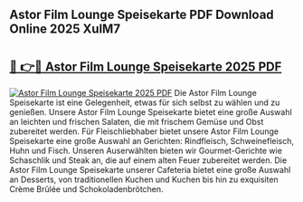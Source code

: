 ## Astor Film Lounge Speisekarte PDF Download Online 2025 XulM7

# <h2><a href="http://gc996b.nevu.top/?p=Astor+Film+Lounge+Speisekarte">🔗 👉🔴 Astor Film Lounge Speisekarte 2025 PDF</a></h2>

[![Astor Film Lounge Speisekarte 2025 PDF](https://i.imgur.com/dBaPXMq.png)](http://gc996b.nevu.top/?p=Astor+Film+Lounge+Speisekarte)
Die Astor Film Lounge Speisekarte ist eine Gelegenheit, etwas für sich selbst zu wählen und zu genießen. Unsere Astor Film Lounge Speisekarte bietet eine große Auswahl an leichten und frischen Salaten, die mit frischem Gemüse und Obst zubereitet werden. Für Fleischliebhaber bietet unsere Astor Film Lounge Speisekarte eine große Auswahl an Gerichten: Rindfleisch, Schweinefleisch, Huhn und Fisch. Unseren Auserwählten bieten wir Gourmet-Gerichte wie Schaschlik und Steak an, die auf einem alten Feuer zubereitet werden. Die Astor Film Lounge Speisekarte unserer Cafeteria bietet eine große Auswahl an Desserts, von traditionellen Kuchen und Kuchen bis hin zu exquisiten Crème Brûlée und Schokoladenbrötchen.
